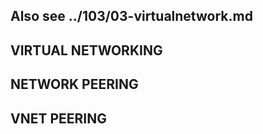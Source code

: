 ## Also see ../103/03-virtualnetwork.md 
## VIRTUAL NETWORKING 
## NETWORK PEERING 
## VNET PEERING 